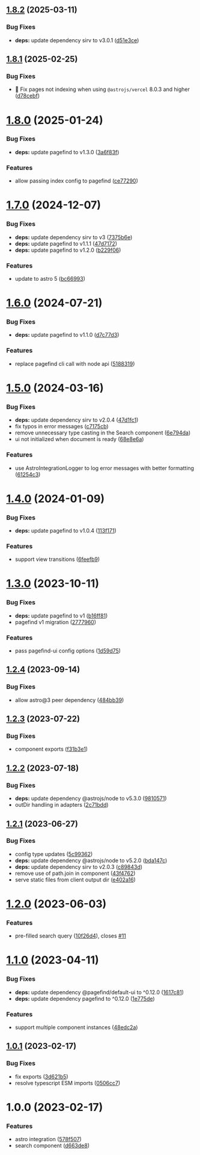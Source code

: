 ## [1.8.2](https://github.com/shishkin/astro-pagefind/compare/v1.8.1...v1.8.2) (2025-03-11)


### Bug Fixes

* **deps:** update dependency sirv to v3.0.1 ([d51e3ce](https://github.com/shishkin/astro-pagefind/commit/d51e3cead618022609c042e592df49c936b3fefc))

## [1.8.1](https://github.com/shishkin/astro-pagefind/compare/v1.8.0...v1.8.1) (2025-02-25)


### Bug Fixes

* 🐛 Fix pages not indexing when using `@astrojs/vercel` 8.0.3 and higher ([d78cebf](https://github.com/shishkin/astro-pagefind/commit/d78cebf3f4f44eff582cb4e23741c450d8e9457e))

# [1.8.0](https://github.com/shishkin/astro-pagefind/compare/v1.7.0...v1.8.0) (2025-01-24)


### Bug Fixes

* **deps:** update pagefind to v1.3.0 ([3a6f83f](https://github.com/shishkin/astro-pagefind/commit/3a6f83f3d12565ec27d379a97c3e6bb26af227ac))


### Features

* allow passing index config to pagefind ([ce77290](https://github.com/shishkin/astro-pagefind/commit/ce772902639c0b5a71116cbc7df8ac0333ea52de))

# [1.7.0](https://github.com/shishkin/astro-pagefind/compare/v1.6.0...v1.7.0) (2024-12-07)


### Bug Fixes

* **deps:** update dependency sirv to v3 ([7375b6e](https://github.com/shishkin/astro-pagefind/commit/7375b6e242d10a5f55dc718d90319c728c57d1ef))
* **deps:** update pagefind to v1.1.1 ([47d7172](https://github.com/shishkin/astro-pagefind/commit/47d717272191618f055a056542e4344ef1749cc8))
* **deps:** update pagefind to v1.2.0 ([b229f06](https://github.com/shishkin/astro-pagefind/commit/b229f0663c3d112474191e595501508dfe9e4155))


### Features

* update to astro 5 ([bc66993](https://github.com/shishkin/astro-pagefind/commit/bc669936ef65a8e971fe8d663611006c7eb32b4d))

# [1.6.0](https://github.com/shishkin/astro-pagefind/compare/v1.5.0...v1.6.0) (2024-07-21)


### Bug Fixes

* **deps:** update pagefind to v1.1.0 ([d7c77d3](https://github.com/shishkin/astro-pagefind/commit/d7c77d324fb6ffff0aa91760338e0a2c7d982773))


### Features

* replace pagefind cli call with node api ([5188319](https://github.com/shishkin/astro-pagefind/commit/5188319e7e941a901c448cb04ff395a969cdb4ca))

# [1.5.0](https://github.com/shishkin/astro-pagefind/compare/v1.4.0...v1.5.0) (2024-03-16)


### Bug Fixes

* **deps:** update dependency sirv to v2.0.4 ([47d1fc1](https://github.com/shishkin/astro-pagefind/commit/47d1fc1d3e71bfc13b57fdf07f321ff01f2a75fb))
* fix typos in error messages ([c7175cb](https://github.com/shishkin/astro-pagefind/commit/c7175cb16216c5a811adb9e0a5992127172d27f2))
* remove unnecessary type casting in the Search component ([6e794da](https://github.com/shishkin/astro-pagefind/commit/6e794da10a4f7d5d8b08a5acd39b41baad64d077))
* ui not initialized when document is ready ([68e8e6a](https://github.com/shishkin/astro-pagefind/commit/68e8e6ab9a2a0cd440d0a15de20f12b0e92877c9))


### Features

* use AstroIntegrationLogger to log error messages with better formatting ([61254c3](https://github.com/shishkin/astro-pagefind/commit/61254c39d686879049cfe110b1dbe064157a10a0))

# [1.4.0](https://github.com/shishkin/astro-pagefind/compare/v1.3.0...v1.4.0) (2024-01-09)


### Bug Fixes

* **deps:** update pagefind to v1.0.4 ([113f171](https://github.com/shishkin/astro-pagefind/commit/113f171dd061d81a92f1d721a7749e8a96e4524b))


### Features

* support view transitions ([6feefb9](https://github.com/shishkin/astro-pagefind/commit/6feefb904eea5c600c0b6f788087e72e6689c606))

# [1.3.0](https://github.com/shishkin/astro-pagefind/compare/v1.2.4...v1.3.0) (2023-10-11)


### Bug Fixes

* **deps:** update pagefind to v1 ([b16ff81](https://github.com/shishkin/astro-pagefind/commit/b16ff8170ba71db4a39d2c4f6cba0b8ed68d235d))
* pagefind v1 migration ([2777960](https://github.com/shishkin/astro-pagefind/commit/277796014d527a321e702c3ae9dbff8a10256f3c))


### Features

* pass pagefind-ui config options ([1d59d75](https://github.com/shishkin/astro-pagefind/commit/1d59d753a3ede5db5715b6d94898bc89701ffbba))

## [1.2.4](https://github.com/shishkin/astro-pagefind/compare/v1.2.3...v1.2.4) (2023-09-14)


### Bug Fixes

* allow astro@3 peer dependency ([484bb39](https://github.com/shishkin/astro-pagefind/commit/484bb3919fd7364ce3ba3b97bafa73ba19184b62))

## [1.2.3](https://github.com/shishkin/astro-pagefind/compare/v1.2.2...v1.2.3) (2023-07-22)


### Bug Fixes

* component exports ([f31b3e1](https://github.com/shishkin/astro-pagefind/commit/f31b3e1d99b4f81c423d23f5dc0fe3c43e32b1ea))

## [1.2.2](https://github.com/shishkin/astro-pagefind/compare/v1.2.1...v1.2.2) (2023-07-18)


### Bug Fixes

* **deps:** update dependency @astrojs/node to v5.3.0 ([9810571](https://github.com/shishkin/astro-pagefind/commit/9810571c52d6380a155a1f09261915538229209e))
* outDir handling in adapters ([2c71bdd](https://github.com/shishkin/astro-pagefind/commit/2c71bdd7bdc493ad68e83dd120b54c9d9260c778))

## [1.2.1](https://github.com/shishkin/astro-pagefind/compare/v1.2.0...v1.2.1) (2023-06-27)


### Bug Fixes

* config type updates ([5c99362](https://github.com/shishkin/astro-pagefind/commit/5c9936253ea3842ca91df8e11a2faae747243a29))
* **deps:** update dependency @astrojs/node to v5.2.0 ([bda147c](https://github.com/shishkin/astro-pagefind/commit/bda147c676401765e0ba479bcae750ea10208986))
* **deps:** update dependency sirv to v2.0.3 ([c89843d](https://github.com/shishkin/astro-pagefind/commit/c89843dfbdc9b1b71e5d44071e5763146436d257))
* remove use of path.join in component ([43f4762](https://github.com/shishkin/astro-pagefind/commit/43f47620c3d875f2ff29dee5d1d9fe697d4f2444))
* serve static files from client output dir ([e402a16](https://github.com/shishkin/astro-pagefind/commit/e402a1643388b5d68b8174256ba764c7bf1811f9))

# [1.2.0](https://github.com/shishkin/astro-pagefind/compare/v1.1.0...v1.2.0) (2023-06-03)


### Features

* pre-filled search query ([10f26d4](https://github.com/shishkin/astro-pagefind/commit/10f26d4d2efca4dbb25a2aeb81cb7b4ed13834d5)), closes [#11](https://github.com/shishkin/astro-pagefind/issues/11)

# [1.1.0](https://github.com/shishkin/astro-pagefind/compare/v1.0.1...v1.1.0) (2023-04-11)


### Bug Fixes

* **deps:** update dependency @pagefind/default-ui to ^0.12.0 ([1617c81](https://github.com/shishkin/astro-pagefind/commit/1617c8190851331466c182cc60cd24e58a5f3361))
* **deps:** update dependency pagefind to ^0.12.0 ([1e775de](https://github.com/shishkin/astro-pagefind/commit/1e775de504d1b7d7e1dee8e31cf822046e0298c5))


### Features

* support multiple component instances ([48edc2a](https://github.com/shishkin/astro-pagefind/commit/48edc2ac4e927b207e68ac898d40933727378ec6))

## [1.0.1](https://github.com/shishkin/astro-pagefind/compare/v1.0.0...v1.0.1) (2023-02-17)


### Bug Fixes

* fix exports ([3d621b5](https://github.com/shishkin/astro-pagefind/commit/3d621b552143eb8e02de5e5d18f0db849231534c))
* resolve typescript ESM imports ([0506cc7](https://github.com/shishkin/astro-pagefind/commit/0506cc7988249e31f61ee2ebc5512da507b275db))

# 1.0.0 (2023-02-17)


### Features

* astro integration ([578f507](https://github.com/shishkin/astro-pagefind/commit/578f507f61f5ec8ebdcef413869e26c63c330f7d))
* search component ([d663de8](https://github.com/shishkin/astro-pagefind/commit/d663de8505bec6f74a70aadb4b780f8a5b06a8ad))
